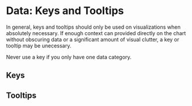 # Data: Keys and Tooltips

In general, keys and tooltips should only be used on visualizations when absolutely necessary. If enough context can provided directly on the chart without obscuring data or a significant amount of visual clutter, a key or tooltip may be unecessary. 

Never use a key if you only have one data category. 

## Keys

## Tooltips

